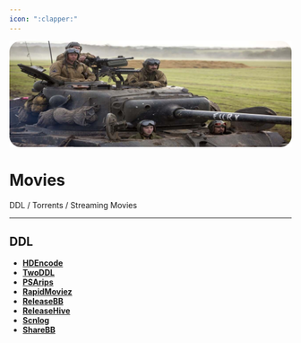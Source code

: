 ```yaml
---
icon: ":clapper:"
---
```


![](/static/assets/banner/movies.png)
# Movies

DDL / Torrents / Streaming Movies
___

## DDL

- [**HDEncode**](https://hdencode.org/)
- [**TwoDDL**](https://2ddl.cz/)
- [**PSArips**](https://psa.wf/)
- [**RapidMoviez**](https://rmz.cr/)
- [**ReleaseBB**](https://rlsbb.ru/)
- [**ReleaseHive**](https://releasehive.org/)
- [**Scnlog**](https://scnlog.me/)
- [**ShareBB**](https://sharebb.me/)